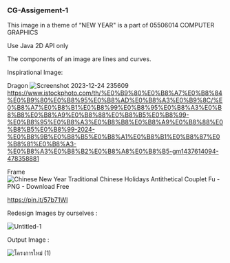 ### CG-Assigement-1 ###
This image in a theme of “NEW YEAR" is a part of 05506014 COMPUTER GRAPHICS

Use Java 2D API only

The components of an image are lines and curves.



Inspirational Image:

Dragon
![Screenshot 2023-12-24 235609](https://github.com/Bobby9326/CG-Assigement-1/assets/95424584/ead90ba9-ea21-4b75-a41a-54a36af4f4ad)
https://www.istockphoto.com/th/%E0%B9%80%E0%B8%A7%E0%B8%84%E0%B9%80%E0%B8%95%E0%B8%AD%E0%B8%A3%E0%B9%8C/%E0%B8%A7%E0%B8%B1%E0%B8%99%E0%B8%95%E0%B8%A3%E0%B8%B8%E0%B8%A9%E0%B8%88%E0%B8%B5%E0%B8%99-%E0%B8%95%E0%B8%A3%E0%B8%B8%E0%B8%A9%E0%B8%88%E0%B8%B5%E0%B8%99-2024-%E0%B8%9B%E0%B8%B5%E0%B8%A1%E0%B8%B1%E0%B8%87%E0%B8%81%E0%B8%A3-%E0%B8%A3%E0%B8%B2%E0%B8%A8%E0%B8%B5-gm1437614094-478358881

Frame
![Chinese New Year Traditional Chinese Holidays Antithetical Couplet Fu - PNG - Download Free](https://github.com/Bobby9326/CG-Assigement-1/assets/95424584/5d5b38ac-396c-4d5d-b435-66dcde43e379)

https://pin.it/57b71WI




Redesign Images by ourselves :

![Untitled-1](https://github.com/Bobby9326/CG-Assigement-1/assets/95424584/686b5763-d17c-45dd-a227-da1cd9ebe6dc)


Output Image :

![โครงการใหม่ (1)](https://github.com/Bobby9326/CG-Assigement-1/assets/95424584/78cc1e86-079e-4862-8505-3521bc4784c3)
